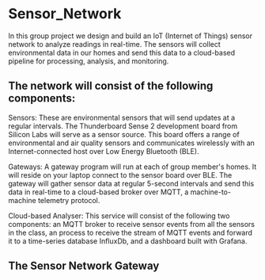 # Sensor_Network

In this group project we design and build an IoT (Internet of Things) sensor network to analyze readings in real-time. The sensors will collect environmental data in our homes and send this data to a cloud-based pipeline for processing, analysis, and monitoring.

## The network will consist of the following components:

Sensors: These are environmental sensors that will send updates at a regular intervals. The Thunderboard Sense 2 development board from Silicon Labs will serve as a sensor source. This board offers a range of environmental and air quality sensors and communicates wirelessly with an Internet-connected host over Low Energy Bluetooth (BLE).

Gateways: A gateway program will run at each of group member's homes. It will reside on your laptop connect to the sensor board over BLE. The gateway will gather sensor data at regular 5-second intervals and send this data in real-time to a cloud-based broker over MQTT, a machine-to-machine telemetry protocol. 

Cloud-based Analyser: This service will consist of the following two components: an MQTT broker to receive sensor events from all the sensors in the class, an process to receive the stream of MQTT events and forward it to a time-series database InfluxDb, and a dashboard built with Grafana.

## The Sensor Network Gateway
